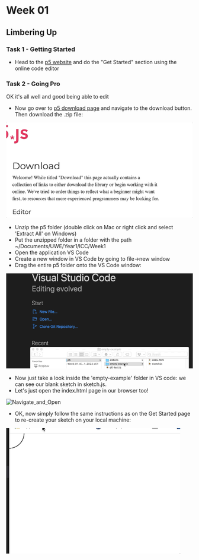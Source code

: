 # Week 01

## Limbering Up


### Task 1 - Getting Started

- Head to the [p5 website](https://p5js.org/get-started/) and do the "Get Started" section using the online code editor


### Task 2 - Going Pro

OK it's all well and good being able to edit

- Now go over to [p5 download page](https://p5js.org/download/) and navigate to the download button. Then download the .zip file:

![Download](./images/download.gif "Download")

- Unzip the p5 folder (double click on Mac or right click and select 'Extract All' on Windows)
- Put the unzipped folder in a folder with the path ~/Documents/UWE/Year1/ICC/Week1
- Open the application VS Code
- Create a new window in VS Code by going to file->new window
- Drag the entire p5 folder onto the VS Code window:


![Drag](./images/drag.gif "Drag")

- Now just take a look inside the 'empty-example' folder in VS code: we can see our blank sketch in sketch.js. 
- Let's just open the index.html page in our browser too!

![Navigate_and_Open](./images/navigate_and_open.gif "Navigate_and_Open")

- OK, now simply follow the same instructions as on the Get Started page to re-create your sketch on your local machine:

![Final_Local](./images/final_local.gif "Final_Local")



